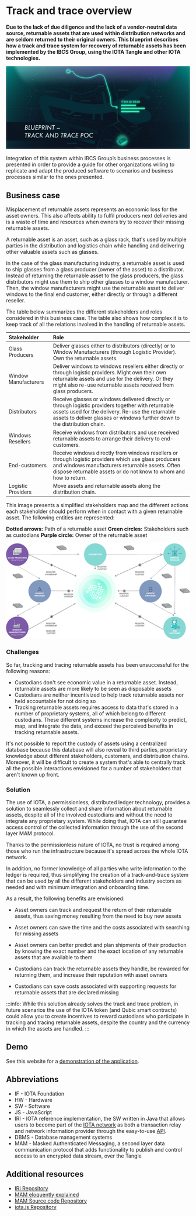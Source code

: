 # Track and trace overview

**Due to the lack of due diligence and the lack of a vendor-neutral data source, returnable assets that are used within distribution networks and are seldom returned to their original owners. This blueprint describes how a track and trace system for recovery of returnable assets has been implemented by the IBCS Group, using the IOTA Tangle and other IOTA technologies.**

![Track and Trace](../intro_track_trace.png)

Integration of this system within IBCS Group’s business processes is presented in order to provide a guide for other organizations willing to replicate and adapt the produced software to scenarios and business processes similar to the ones presented.

## Business case 

Misplacement of returnable assets represents an economic loss for the asset owners. This also affects ability to fulfil producers next deliveries and is a waste of time and resources when owners try to recover their missing returnable assets.

A returnable asset is an asset, such as a glass rack, that's used by multiple parties in the distribution and logistics chain while handling and delivering other valuable assets such as glasses.

In the case of the glass manufacturing industry, a returnable asset is used to ship glasses from a glass producer (owner of the asset) to a distributor. Instead of returning the returnable asset to the glass producers, the glass distributors might use them to ship other glasses to a window manufacturer. Then, the window manufacturers might use the returnable asset to deliver windows to the final end customer, either directly or through a different reseller. 

The table below summarizes the different stakeholders and roles considered in this business case. The table also shows how complex it is to keep track of all the relations involved in the handling of returnable assets. 

| **Stakeholder**       | **Role** |
|:---------------|:--------|
| Glass Producers | Deliver glasses either to distributors (directly) or to Window Manufacturers (through Logistic Provider). Own the returnable assets. |
| Window Manufacturers | Deliver windows to windows resellers either directly or through logistic providers. Might own their own returnable assets and use for the delivery. Or they might also re-use returnable assets received from glass producers.  |
| Distributors   | Receive glasses or windows delivered directly or through logistic providers together with returnable assets used for the delivery. Re-use the returnable assets to deliver glasses or windows further down to the distribution chain.  | 
| Windows Resellers   | Receive windows from distributors and use received returnable assets to arrange their delivery to end-customers. | 
| End-customers    | Receive windows directly from windows resellers or through logistic providers which use glass producers and windows manufacturers returnable assets. Often dispose returnable assets or do not know to whom and how to return.  | 
| Logistic Providers   | Move assets and returnable assets along the distribution chain.  | 

This image presents a simplified stakeholders map and the different actions each stakeholder should perform when in contact with a given returnable asset. The following entities are represented:

**Dotted arrows:** Path of a returnable asset
**Green circles:** Stakeholders such as custodians
**Purple circle:** Owner of the returnable asset 

![Returnable assets stakeholder map](../track-and-trace-returnable-assets-stakeholders.png)

### Challenges

So far, tracking and tracing returnable assets has been unsuccessful for the following reasons: 

- Custodians don't see economic value in a returnable asset. Instead, returnable assets are more likely to be seen as disposable assets
- Custodians are neither incentivized to help track returnable assets nor held accountable for not doing so
- Tracking returnable assets requires access to data that's stored in a number of proprietary systems, all of which belong to different custodians. These different systems increase the complexity to predict, map, and integrate the data, and exceed the perceived benefits in tracking returnable assets.

It's not possible to report the custody of assets using a centralized database because this database will also reveal to third parties, proprietary knowledge about different stakeholders, customers, and distribution chains. Moreover, it will be difficult to create a system that's able to centrally track all the possible interactions envisioned for a number of stakeholders that aren't known up front.

### Solution

The use of IOTA, a permissionless, distributed ledger technology, provides a solution to seamlessly collect and share information about returnable assets, despite all of the involved custodians and without the need to integrate any proprietary system. While doing that, IOTA can still guarantee access control of the collected information through the use of the second layer MAM protocol.

Thanks to the permissionless nature of IOTA, no trust is required among those who run the infrastructure because it's spread across the whole IOTA network. 

In addition, no former knowledge of all parties who write information to the ledger is required, thus simplifying the creation of a track-and-trace system that can be used by all the different stakeholders and industry sectors as needed and with minimum integration and onboarding time.

As a result, the following benefits are envisioned: 

- Asset owners can track and request the return of their returnable assets, thus saving money resulting from the need to buy new assets

- Asset owners can save the time and the costs associated with searching for missing assets

- Asset owners can better predict and plan shipments of their production by knowing the exact number and the exact location of any returnable assets that are available to them

- Custodians can track the returnable assets they handle, be rewarded for returning them, and increase their reputation with asset owners

- Custodians can save costs associated with supporting requests for returnable assets that are declared missing

:::info:
While this solution already solves the track and trace problem, in future scenarios the use of the IOTA token (and Qubic smart contracts) could allow you to create incentives to reward custodians who participate in tracking and tracing returnable assets, despite the country and the currency in which the assets are handled.
:::

## Demo

See this website for a [demonstration of the application](http://tradedemo.iota.org/).

## Abbreviations 
 
- IF - IOTA Foundation
- HW - Hardware
- SW - Software
- JS - JavaScript
- IRI - IOTA reference implementation, the SW written in Java that allows users to become part of the [IOTA network](root://iri/0.1/introduction/overview.md) as both a transaction relay and network information provider through the easy-to-use [API](root://iri/0.1/references/api-reference.md).
- DBMS - Database management systems
- MAM -	Masked Authenticated Messaging, a second layer data communication protocol that adds functionality to publish and control access to an encrypted data stream, over the Tangle 
 	 	 
## Additional resources

- [IRI Repository](https://github.com/iotaledger/iri )
- [MAM eloquently explained](https://blog.iota.org/introducing-masked-authenticated-messaging-e55c1822d50e) 
- [MAM Source code Repository](https://github.com/iotaledger/mam.client.js) 
- [iota.js Repository](https://github.com/iotaledger/iota.js)
